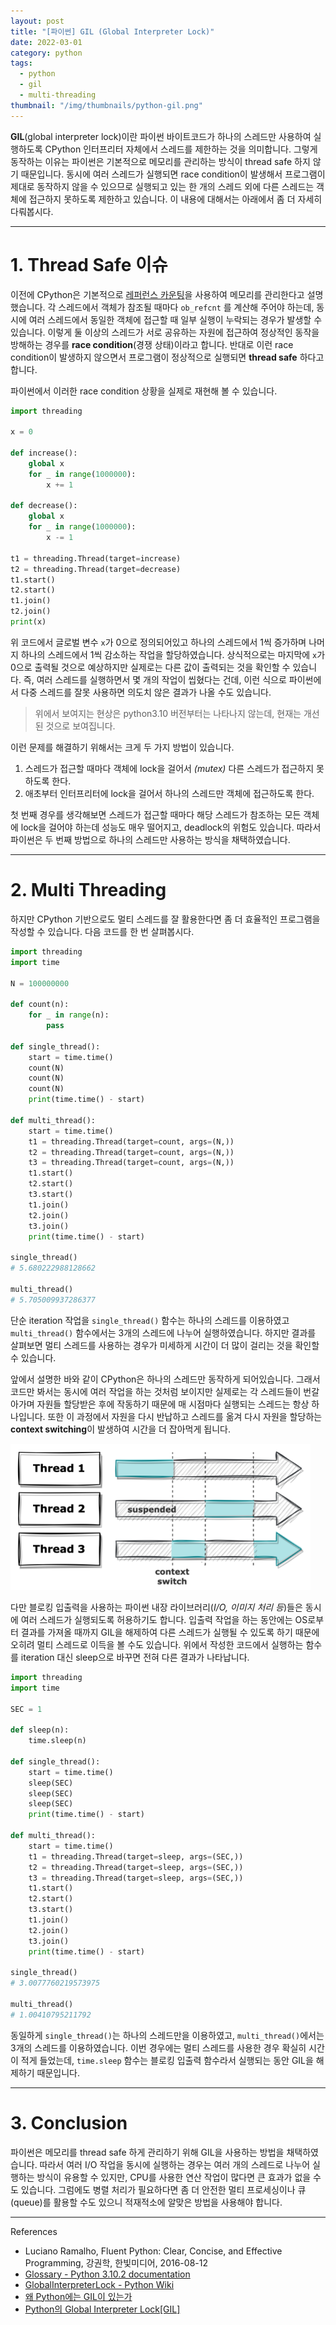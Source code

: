```yaml
---
layout: post
title: "[파이썬] GIL (Global Interpreter Lock)"
date: 2022-03-01
category: python
tags:
  - python
  - gil
  - multi-threading
thumbnail: "/img/thumbnails/python-gil.png"
---
```


**GIL**(global interpreter lock)이란 파이썬 바이트코드가 하나의 스레드만 사용하여 실행하도록 CPython 인터프리터 자체에서 스레드를 제한하는 것을 의미합니다.
그렇게 동작하는 이유는 파이썬은 기본적으로 메모리를 관리하는 방식이 thread safe 하지 않기 때문입니다.
동시에 여러 스레드가 실행되면 race condition이 발생해서 프로그램이 제대로 동작하지 않을 수 있으므로 실행되고 있는 한 개의 스레드 외에 다른 스레드는 객체에 접근하지 못하도록 제한하고 있습니다.
이 내용에 대해서는 아래에서 좀 더 자세히 다뤄봅시다.

---

# 1. Thread Safe 이슈

이전에 CPython은 기본적으로 [레퍼런스 카운팅](/docs/python-gc#2-reference-counting)을 사용하여 메모리를 관리한다고 설명했습니다.
각 스레드에서 객체가 참조될 때마다 `ob_refcnt` 를 계산해 주어야 하는데, 동시에 여러 스레드에서 동일한 객체에 접근할 때 일부 실행이 누락되는 경우가 발생할 수 있습니다.
이렇게 둘 이상의 스레드가 서로 공유하는 자원에 접근하여 정상적인 동작을 방해하는 경우를 **race condition**(경쟁 상태)이라고 합니다.
반대로 이런 race condition이 발생하지 않으면서 프로그램이 정상적으로 실행되면 **thread safe** 하다고 합니다.

파이썬에서 이러한 race condition 상황을 실제로 재현해 볼 수 있습니다.

```python
import threading

x = 0

def increase():
    global x
    for _ in range(1000000):
        x += 1

def decrease():
    global x
    for _ in range(1000000):
        x -= 1

t1 = threading.Thread(target=increase)
t2 = threading.Thread(target=decrease)
t1.start()
t2.start()
t1.join()
t2.join()
print(x)
```

위 코드에서 글로벌 변수 `x`가 0으로 정의되어있고 하나의 스레드에서 1씩 증가하며 나머지 하나의 스레드에서 1씩 감소하는 작업을 할당하였습니다.
상식적으로는 마지막에 `x`가 0으로 출력될 것으로 예상하지만 실제로는 다른 값이 출력되는 것을 확인할 수 있습니다.
즉, 여러 스레드를 실행하면서 몇 개의 작업이 씹혔다는 건데, 이런 식으로 파이썬에서 다중 스레드를 잘못 사용하면 의도치 않은 결과가 나올 수도 있습니다.

> 위에서 보여지는 현상은 python3.10 버전부터는 나타나지 않는데, 현재는 개선된 것으로 보여집니다.

이런 문제를 해결하기 위해서는 크게 두 가지 방법이 있습니다.

1. 스레드가 접근할 때마다 객체에 lock을 걸어서 _(mutex)_ 다른 스레드가 접근하지 못하도록 한다.
2. 애초부터 인터프리터에 lock을 걸어서 하나의 스레드만 객체에 접근하도록 한다.

첫 번째 경우를 생각해보면 스레드가 접근할 때마다 해당 스레드가 참조하는 모든 객체에 lock을 걸어야 하는데 성능도 매우 떨어지고, deadlock의 위험도 있습니다.
따라서 파이썬은 두 번째 방법으로 하나의 스레드만 사용하는 방식을 채택하였습니다.

---

# 2. Multi Threading

하지만 CPython 기반으로도 멀티 스레드를 잘 활용한다면 좀 더 효율적인 프로그램을 작성할 수 있습니다.
다음 코드를 한 번 살펴봅시다.

```python
import threading
import time

N = 100000000

def count(n):
    for _ in range(n):
        pass

def single_thread():
    start = time.time()
    count(N)
    count(N)
    count(N)
    print(time.time() - start)

def multi_thread():
    start = time.time()
    t1 = threading.Thread(target=count, args=(N,))
    t2 = threading.Thread(target=count, args=(N,))
    t3 = threading.Thread(target=count, args=(N,))
    t1.start()
    t2.start()
    t3.start()
    t1.join()
    t2.join()
    t3.join()
    print(time.time() - start)

single_thread()
# 5.680222988128662

multi_thread()
# 5.705009937286377
```

단순 iteration 작업을 `single_thread()` 함수는 하나의 스레드를 이용하였고 `multi_thread()` 함수에서는 3개의 스레드에 나누어 실행하였습니다.
하지만 결과를 살펴보면 멀티 스레드를 사용하는 경우가 미세하게 시간이 더 많이 걸리는 것을 확인할 수 있습니다.

앞에서 설명한 바와 같이 CPython은 하나의 스레드만 동작하게 되어있습니다.
그래서 코드만 봐서는 동시에 여러 작업을 하는 것처럼 보이지만 실제로는 각 스레드들이 번갈아가며 자원들 할당받은 후에 작동하기 때문에 매 시점마다 실행되는 스레드는 항상 하나입니다.
또한 이 과정에서 자원을 다시 반납하고 스레드를 옮겨 다시 자원을 할당하는 **context switching**이 발생하여 시간을 더 잡아먹게 됩니다. 

<img src="/img/posts/python-gil-multithread.png" style="max-width:480px"/>

다만 블로킹 입출력을 사용하는 파이썬 내장 라이브러리(_I/O, 이미지 처리 등_)들은 동시에 여러 스레드가 실행되도록 허용하기도 합니다.
입출력 작업을 하는 동안에는 OS로부터 결과를 가져올 때까지 GIL을 해제하여 다른 스레드가 실행될 수 있도록 하기 때문에 오히려 멀티 스레드로 이득을 볼 수도 있습니다.
위에서 작성한 코드에서 실행하는 함수를 iteration 대신 sleep으로 바꾸면 전혀 다른 결과가 나타납니다.

```python
import threading
import time

SEC = 1

def sleep(n):
    time.sleep(n)

def single_thread():
    start = time.time()
    sleep(SEC)
    sleep(SEC)
    sleep(SEC)
    print(time.time() - start)

def multi_thread():
    start = time.time()
    t1 = threading.Thread(target=sleep, args=(SEC,))
    t2 = threading.Thread(target=sleep, args=(SEC,))
    t3 = threading.Thread(target=sleep, args=(SEC,))
    t1.start()
    t2.start()
    t3.start()
    t1.join()
    t2.join()
    t3.join()
    print(time.time() - start)

single_thread()
# 3.0077760219573975

multi_thread()
# 1.00410795211792
```

동일하게 `single_thread()`는 하나의 스레드만을 이용하였고, `multi_thread()`에서는 3개의 스레드를 이용하였습니다.
이번 경우에는 멀티 스레드를 사용한 경우 확실히 시간이 적게 들었는데, `time.sleep` 함수는 블로킹 입출력 함수라서 실행되는 동안 GIL을 해제하기 때문입니다.

---

# 3. Conclusion

파이썬은 메모리를 thread safe 하게 관리하기 위해 GIL을 사용하는 방법을 채택하였습니다.
따라서 여러 I/O 작업을 동시에 실행하는 경우는 여러 개의 스레드로 나누어 실행하는 방식이 유용할 수 있지만, CPU를 사용한 연산 작업이 많다면 큰 효과가 없을 수도 있습니다.
그럼에도 병렬 처리가 필요하다면 좀 더 안전한 멀티 프로세싱이나 큐(queue)를 활용할 수도 있으니 적재적소에 알맞은 방법을 사용해야 합니다.

---

References

- Luciano Ramalho, Fluent Python: Clear, Concise, and Effective Programming, 강권학, 한빛미디어, 2016-08-12
- [Glossary - Python 3.10.2 documentation](https://docs.python.org/3/glossary.html#term-global-interpreter-lock)
- [GlobalInterpreterLock - Python Wiki](https://wiki.python.org/moin/GlobalInterpreterLock)
- [왜 Python에는 GIL이 있는가](https://dgkim5360.tistory.com/entry/understanding-the-global-interpreter-lock-of-cpython)
- [Python의 Global Interpreter Lock[GIL]](https://xo.dev/python-gil/)

